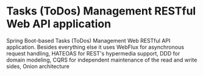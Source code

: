 # Tasks (ToDos) Management RESTful Web API application

Spring Boot-based Tasks (ToDos) Management Web RESTful API application. 
Besides everything else it uses WebFlux for asynchronous request handling, 
HATEOAS for REST's hypermedia support, DDD for domain modeling, 
CQRS for independent maintenance of the read and write sides, Onion architecture
